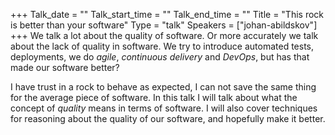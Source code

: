 +++
Talk_date = ""
Talk_start_time = ""
Talk_end_time = ""
Title = "This rock is better than your software"
Type = "talk"
Speakers = ["johan-abildskov"]
+++
We talk a lot about the quality of software. Or more accurately we talk about the
lack of quality in software. We try to introduce automated tests,
deployments, we do _agile_, _continuous delivery_ and _DevOps_, but has that made our software
better?

I have trust in a rock to behave as expected, I can not save the same thing for the average piece of software.
In this talk I will talk about what the concept of _quality_ means in terms of software.
I will also cover techniques for reasoning about the quality of our software, and hopefully make it better.
